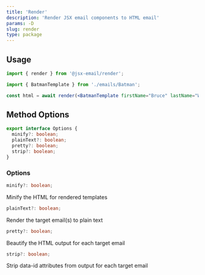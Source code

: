 ```yaml
---
title: 'Render'
description: 'Render JSX email components to HTML email'
params: -D
slug: render
type: package
---
```


<!--@include: @/include/header.md-->

<!--@include: @/include/install.md-->

## Usage

```jsx
import { render } from '@jsx-email/render';

import { BatmanTemplate } from './emails/Batman';

const html = await render(<BatmanTemplate firstName="Bruce" lastName="Wayne" />);
```

## Method Options

```ts
export interface Options {
  minify?: boolean;
  plainText?: boolean;
  pretty?: boolean;
  strip?: boolean;
}
```

### Options

```ts
minify?: boolean;
```

Minify the HTML for rendered templates

```ts
plainText?: boolean;
```

Render the target email(s) to plain text

```ts
pretty?: boolean;
```

Beautify the HTML output for each target email

```ts
strip?: boolean;
```

Strip data-id attributes from output for each target email
